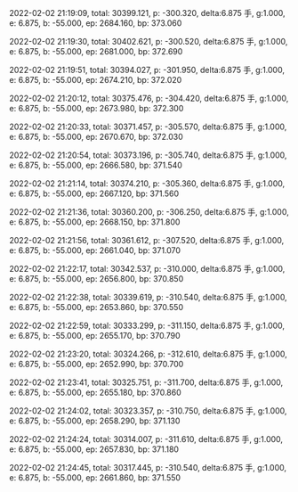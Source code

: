 2022-02-02 21:19:09, total: 30399.121, p: -300.320, delta:6.875 手, g:1.000, e: 6.875, b: -55.000, ep: 2684.160, bp: 373.060

2022-02-02 21:19:30, total: 30402.621, p: -300.520, delta:6.875 手, g:1.000, e: 6.875, b: -55.000, ep: 2681.000, bp: 372.690

2022-02-02 21:19:51, total: 30394.027, p: -301.950, delta:6.875 手, g:1.000, e: 6.875, b: -55.000, ep: 2674.210, bp: 372.020

2022-02-02 21:20:12, total: 30375.476, p: -304.420, delta:6.875 手, g:1.000, e: 6.875, b: -55.000, ep: 2673.980, bp: 372.300

2022-02-02 21:20:33, total: 30371.457, p: -305.570, delta:6.875 手, g:1.000, e: 6.875, b: -55.000, ep: 2670.670, bp: 372.030

2022-02-02 21:20:54, total: 30373.196, p: -305.740, delta:6.875 手, g:1.000, e: 6.875, b: -55.000, ep: 2666.580, bp: 371.540

2022-02-02 21:21:14, total: 30374.210, p: -305.360, delta:6.875 手, g:1.000, e: 6.875, b: -55.000, ep: 2667.120, bp: 371.560

2022-02-02 21:21:36, total: 30360.200, p: -306.250, delta:6.875 手, g:1.000, e: 6.875, b: -55.000, ep: 2668.150, bp: 371.800

2022-02-02 21:21:56, total: 30361.612, p: -307.520, delta:6.875 手, g:1.000, e: 6.875, b: -55.000, ep: 2661.040, bp: 371.070

2022-02-02 21:22:17, total: 30342.537, p: -310.000, delta:6.875 手, g:1.000, e: 6.875, b: -55.000, ep: 2656.800, bp: 370.850

2022-02-02 21:22:38, total: 30339.619, p: -310.540, delta:6.875 手, g:1.000, e: 6.875, b: -55.000, ep: 2653.860, bp: 370.550

2022-02-02 21:22:59, total: 30333.299, p: -311.150, delta:6.875 手, g:1.000, e: 6.875, b: -55.000, ep: 2655.170, bp: 370.790

2022-02-02 21:23:20, total: 30324.266, p: -312.610, delta:6.875 手, g:1.000, e: 6.875, b: -55.000, ep: 2652.990, bp: 370.700

2022-02-02 21:23:41, total: 30325.751, p: -311.700, delta:6.875 手, g:1.000, e: 6.875, b: -55.000, ep: 2655.180, bp: 370.860

2022-02-02 21:24:02, total: 30323.357, p: -310.750, delta:6.875 手, g:1.000, e: 6.875, b: -55.000, ep: 2658.290, bp: 371.130

2022-02-02 21:24:24, total: 30314.007, p: -311.610, delta:6.875 手, g:1.000, e: 6.875, b: -55.000, ep: 2657.830, bp: 371.180

2022-02-02 21:24:45, total: 30317.445, p: -310.540, delta:6.875 手, g:1.000, e: 6.875, b: -55.000, ep: 2661.860, bp: 371.550